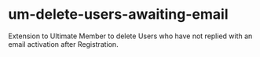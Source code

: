 # um-delete-users-awaiting-email
Extension to Ultimate Member to delete Users who have not replied with an email activation after Registration.
